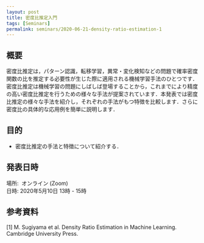 ```yaml
---
layout: post
title: 密度比推定入門
tags: [Seminars]
permalink: seminars/2020-06-21-density-ratio-estimation-1
---
```


## 概要
密度比推定は，パターン認識，転移学習，異常・変化検知などの問題で確率密度関数の比を推定する必要性が生じた際に適用される機械学習手法のひとつです．密度比推定は機械学習の問題にしばしば登場することから，これまでにより精度の高い密度比推定を行うための様々な手法が提案されています．本発表では密度比推定の様々な手法を紹介し，それぞれの手法がもつ特徴を比較します．さらに密度比の具体的な応用例を簡単に説明します．

## 目的
- 密度比推定の手法と特徴について紹介する．

## 発表日時
場所:  オンライン (Zoom) \
日時: 2020年5月10日 13時 - 15時

## 参考資料
[1] M. Sugiyama et al. Density Ratio Estimation in Machine Learning. Cambridge University Press.